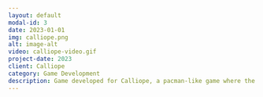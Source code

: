 ```yaml
---
layout: default
modal-id: 3
date: 2023-01-01
img: calliope.png
alt: image-alt
video: calliope-video.gif
project-date: 2023
client: Calliope
category: Game Development
description: Game developed for Calliope, a pacman-like game where the player has to navigate a maze and collect shops items in order to score more points. The game had over 200.000 players and game sessions. I was responsible of coding the entire game (Gameplay, UI, Backend Integration, Animations)
---
```

